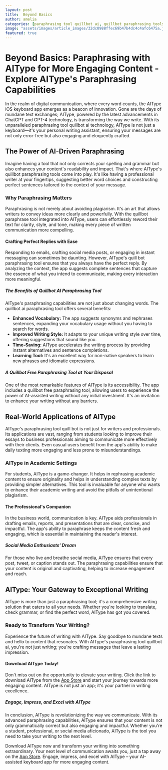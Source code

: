 ```yaml
---
layout: post
title:  Beyond Basics
author: amelia
categories: [paraphrasing tool quillbot ai, quillbot paraphrasing tools, quillbot paraphrase tool, quill bot paraphrasing tool, paraphrasing tool quill bot, quillbot ai paraphrasing tool, quillbot free paraphrasing tool]
image: "assets/images/article_images/32dc0988ffec69b47b4dc4c4afc6475a.jpg"
featured: true
---
```


# Beyond Basics: Paraphrasing with AIType for More Engaging Content - Explore AIType's Paraphrasing Capabilities

In the realm of digital communication, where every word counts, the AIType iOS keyboard app emerges as a beacon of innovation. Gone are the days of mundane text exchanges; AIType, powered by the latest advancements in ChatGPT and GPT-4 technology, is transforming the way we write. With its unparalleled paraphrasing tool quillbot ai technology, AIType is not just a keyboard—it's your personal writing assistant, ensuring your messages are not only error-free but also engaging and eloquently crafted.

## The Power of AI-Driven Paraphrasing

Imagine having a tool that not only corrects your spelling and grammar but also enhances your content's readability and impact. That's where AIType's quillbot paraphrasing tools come into play. It's like having a professional writer at your fingertips, suggesting better word choices and constructing perfect sentences tailored to the context of your message.

### Why Paraphrasing Matters

Paraphrasing is not merely about avoiding plagiarism. It's an art that allows writers to convey ideas more clearly and powerfully. With the quillbot paraphrase tool integrated into AIType, users can effortlessly reword their text for clarity, style, and tone, making every piece of written communication more compelling.

#### Crafting Perfect Replies with Ease

Responding to emails, crafting social media posts, or engaging in instant messaging can sometimes be daunting. However, AIType's quill bot paraphrasing tool ensures that you always have the perfect reply. By analyzing the context, the app suggests complete sentences that capture the essence of what you intend to communicate, making every interaction more meaningful.

##### The Benefits of Quillbot AI Paraphrasing Tool

AIType's paraphrasing capabilities are not just about changing words. The quillbot ai paraphrasing tool offers several benefits:

- **Enhanced Vocabulary:** The app suggests synonyms and rephrases sentences, expanding your vocabulary usage without you having to search for words.
- **Improved Writing Style:** It adapts to your unique writing style over time, offering suggestions that sound like you.
- **Time-Saving:** AIType accelerates the writing process by providing instant alternatives and sentence completions.
- **Learning Tool:** It's an excellent way for non-native speakers to learn new phrases and idiomatic expressions.

##### A Quillbot Free Paraphrasing Tool at Your Disposal

One of the most remarkable features of AIType is its accessibility. The app includes a quillbot free paraphrasing tool, allowing users to experience the power of AI-assisted writing without any initial investment. It's an invitation to enhance your writing without any barriers.

## Real-World Applications of AIType

AIType's paraphrasing tool quill bot is not just for writers and professionals. Its applications are vast, ranging from students looking to improve their essays to business professionals aiming to communicate more effectively with their clients. Even casual users benefit from the app's ability to make daily texting more engaging and less prone to misunderstandings.

### AIType in Academic Settings

For students, AIType is a game-changer. It helps in rephrasing academic content to ensure originality and helps in understanding complex texts by providing simpler alternatives. This tool is invaluable for anyone who wants to enhance their academic writing and avoid the pitfalls of unintentional plagiarism.

#### The Professional's Companion

In the business world, communication is key. AIType aids professionals in drafting emails, reports, and presentations that are clear, concise, and impactful. The app's ability to paraphrase keeps the content fresh and engaging, which is essential in maintaining the reader's interest.

##### Social Media Enthusiasts' Dream

For those who live and breathe social media, AIType ensures that every post, tweet, or caption stands out. The paraphrasing capabilities ensure that your content is original and captivating, helping to increase engagement and reach.

## AIType: Your Gateway to Exceptional Writing

AIType is more than just a paraphrasing tool; it's a comprehensive writing solution that caters to all your needs. Whether you're looking to translate, check grammar, or find the perfect word, AIType has got you covered.

### Ready to Transform Your Writing?

Experience the future of writing with AIType. Say goodbye to mundane texts and hello to content that resonates. With AIType's paraphrasing tool quillbot ai, you're not just writing; you're crafting messages that leave a lasting impression.

#### Download AIType Today!

Don't miss out on the opportunity to elevate your writing. Click the link to download AIType from the [App Store](https://apps.apple.com/us/app/aitype-grammar-check-keyboard/id6469163944) and start your journey towards more engaging content. AIType is not just an app; it's your partner in writing excellence.

##### Engage, Impress, and Excel with AIType

In conclusion, AIType is revolutionizing the way we communicate. With its advanced paraphrasing capabilities, AIType ensures that your content is not only grammatically correct but also engaging and impactful. Whether you're a student, professional, or social media aficionado, AIType is the tool you need to take your writing to the next level.

Download AIType now and transform your writing into something extraordinary. Your next level of communication awaits you, just a tap away on the [App Store](https://apps.apple.com/us/app/aitype-grammar-check-keyboard/id6469163944). Engage, impress, and excel with AIType – your AI-assisted keyboard app for more engaging content.